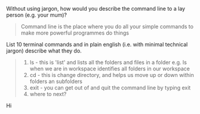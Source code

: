 Without using jargon, how would you describe the command line to a lay person (e.g. your mum)?
> Command line is the place where you do all your simple commands to make more powerful programmes do things


 List 10 terminal commands and in plain english (i.e. with minimal technical jargon) describe what they do.
>1. ls - this is 'list' and lists all the folders and files in a folder e.g. ls when we are in workspace identifies all folders in our workspace
>2.  cd - this is change directory, and helps us move up or down within folders an subfolders
>3. exit - you can get out of and quit the command line by typing exit
>4. where to next?

Hi